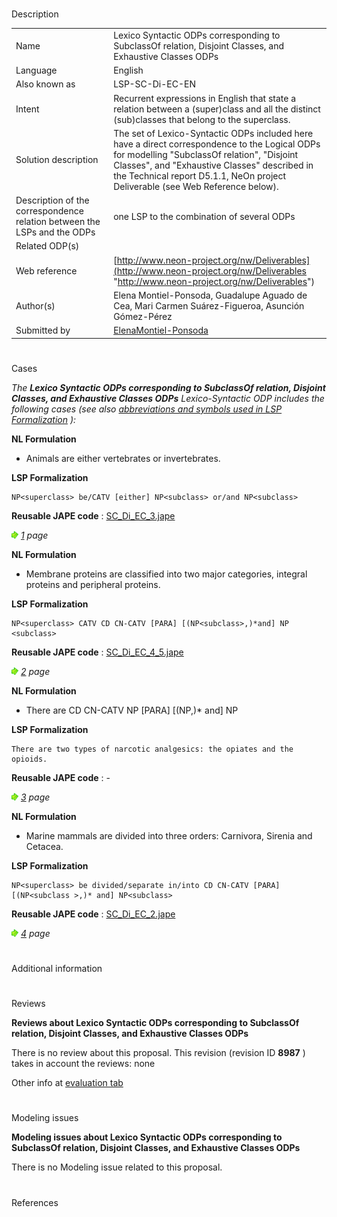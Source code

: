 # 

 Description




|  |  |
| --- | --- |
|  Name  |  Lexico Syntactic ODPs corresponding to SubclassOf relation, Disjoint Classes, and Exhaustive Classes ODPs  |
|  Language  |  English  |
|  Also known as  |  LSP-SC-Di-EC-EN  |
|  Intent  |  Recurrent expressions in English that state a relation between a (super)class and all the distinct (sub)classes that belong to the superclass.  |
|  Solution description  |  The set of Lexico-Syntactic ODPs included here have a direct correspondence to the Logical ODPs for modelling "SubclassOf relation", "Disjoint Classes", and "Exhaustive Classes" described in the Technical report D5.1.1, NeOn project Deliverable (see Web Reference below).  |
|  Description of the correspondence relation between the LSPs and the ODPs  |  one LSP to the combination of several ODPs  |
|  Related ODP(s)  |  |
|  Web reference  | [http://www.neon-project.org/nw/Deliverables](http://www.neon-project.org/nw/Deliverables "http://www.neon-project.org/nw/Deliverables")  |
|  Author(s)  |  Elena Montiel-Ponsoda, Guadalupe Aguado de Cea, Mari Carmen Suárez-Figueroa, Asunción Gómez-Pérez  |
|  Submitted by  | [ElenaMontiel-Ponsoda](../User/ElenaMontiel-Ponsoda "User:ElenaMontiel-Ponsoda")  |



  





# 

 Cases



_The
 __Lexico Syntactic ODPs corresponding to SubclassOf relation, Disjoint Classes, and Exhaustive Classes ODPs__ 
 Lexico-Syntactic ODP includes the following cases (see also
 [abbreviations and symbols used in LSP Formalization](../Community/LSPSymbols "Community:LSPSymbols") 
 ):_ 




  







__NL Formulation__ 



* Animals are either vertebrates or invertebrates.


__LSP Formalization__ 




```
NP<superclass> be/CATV [either] NP<subclass> or/and NP<subclass>

```


__Reusable JAPE code__ 
 :
 [SC\_Di\_EC\_3.jape](images/c/c3/SC_Di_EC_3.jape "SC Di EC 3.jape") 






[![](images/thumb/8/87/ArrowRight.gif/11px-ArrowRight.gif)](../Image/ArrowRight.gif "ArrowRight.gif")
_[1](../Submissions/Lexico_Syntactic_ODPs_corresponding_to_SubclassOf_relation,_Disjoint_Classes,_and_Exhaustive_Classes_ODPs/1 "Submissions:Lexico Syntactic ODPs corresponding to SubclassOf relation, Disjoint Classes, and Exhaustive Classes ODPs/1") 
 page_ 






__NL Formulation__ 



* Membrane proteins are classified into two major categories, integral proteins and peripheral proteins.


__LSP Formalization__ 




```
NP<superclass> CATV CD CN-CATV [PARA] [(NP<subclass>,)*and] NP <subclass>

```


__Reusable JAPE code__ 
 :
 [SC\_Di\_EC\_4\_5.jape](images/2/2e/SC_Di_EC_4_5.jape "SC Di EC 4 5.jape") 






[![](images/thumb/8/87/ArrowRight.gif/11px-ArrowRight.gif)](../Image/ArrowRight.gif "ArrowRight.gif")
_[2](../Submissions/Lexico_Syntactic_ODPs_corresponding_to_SubclassOf_relation,_Disjoint_Classes,_and_Exhaustive_Classes_ODPs/2 "Submissions:Lexico Syntactic ODPs corresponding to SubclassOf relation, Disjoint Classes, and Exhaustive Classes ODPs/2") 
 page_ 






__NL Formulation__ 



* There are CD CN-CATV NP<superclass> [PARA] [(NP<subclass>,)\* and] NP<subclass>


__LSP Formalization__ 




```
There are two types of narcotic analgesics: the opiates and the opioids.

```


__Reusable JAPE code__ 
 : -
 





[![](images/thumb/8/87/ArrowRight.gif/11px-ArrowRight.gif)](../Image/ArrowRight.gif "ArrowRight.gif")
_[3](../Submissions/Lexico_Syntactic_ODPs_corresponding_to_SubclassOf_relation,_Disjoint_Classes,_and_Exhaustive_Classes_ODPs/3 "Submissions:Lexico Syntactic ODPs corresponding to SubclassOf relation, Disjoint Classes, and Exhaustive Classes ODPs/3") 
 page_ 






__NL Formulation__ 



* Marine mammals are divided into three orders: Carnivora, Sirenia and Cetacea.


__LSP Formalization__ 




```
NP<superclass> be divided/separate in/into CD CN-CATV [PARA] [(NP<subclass >,)* and] NP<subclass>

```


__Reusable JAPE code__ 
 :
 [SC\_Di\_EC\_2.jape](images/e/ec/SC_Di_EC_2.jape "SC Di EC 2.jape") 






[![](images/thumb/8/87/ArrowRight.gif/11px-ArrowRight.gif)](../Image/ArrowRight.gif "ArrowRight.gif")
_[4](../Submissions/Lexico_Syntactic_ODPs_corresponding_to_SubclassOf_relation,_Disjoint_Classes,_and_Exhaustive_Classes_ODPs/4 "Submissions:Lexico Syntactic ODPs corresponding to SubclassOf relation, Disjoint Classes, and Exhaustive Classes ODPs/4") 
 page_ 




# 

 Additional information



# 

 Reviews




__Reviews about Lexico Syntactic ODPs corresponding to SubclassOf relation, Disjoint Classes, and Exhaustive Classes ODPs__ 


 There is no review about this proposal.
This revision (revision ID
 __8987__ 
 ) takes in account the reviews: none
 



 Other info at
 [evaluation tab](http://ontologydesignpatterns.org/wiki/index.php?title=Submissions:Lexico_Syntactic_ODPs_corresponding_to_SubclassOf_relation%2C_Disjoint_Classes%2C_and_Exhaustive_Classes_ODPs&action=evaluation "http://ontologydesignpatterns.org/wiki/index.php?title=Submissions:Lexico_Syntactic_ODPs_corresponding_to_SubclassOf_relation%2C_Disjoint_Classes%2C_and_Exhaustive_Classes_ODPs&action=evaluation") 





  





# 

 Modeling issues




__Modeling issues about Lexico Syntactic ODPs corresponding to SubclassOf relation, Disjoint Classes, and Exhaustive Classes ODPs__ 


 There is no Modeling issue related to this proposal.
 




  





# 

 References